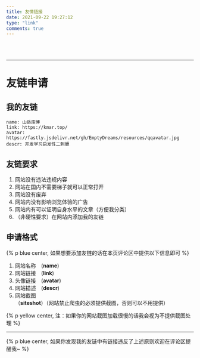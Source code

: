 ```yaml
---
title: 友情链接
date: 2021-09-22 19:27:12
type: "link"
comments: true
---
```


<br/>

<br/>

---

# 友链申请

## 我的友链

```
name: 山岳库博
link: https://kmar.top/
avatar: https://fastly.jsdelivr.net/gh/EmptyDreams/resources/qqavatar.jpg
descr: 开发学习启发性二刺螈
```

## 友链要求

1. 网站没有违法违规内容
2. 网站在国内不需要梯子就可以正常打开
3. 网站没有废弃
4. 网站内没有影响浏览体验的广告
5. 网站内有可以证明自身水平的文章（方便我分类）
6. （非硬性要求）在网站内添加我的友链

## 申请格式

{% p blue center, 如果想要添加友链的话在本页评论区中提供以下信息即可 %}

1. 网站名称&emsp;(**name**)
2. 网站链接&emsp;(**link**)
3. 头像链接&emsp;(**avatar**)
4. 网站描述&emsp;(**descr**)
5. 网站截图&emsp; （**siteshot**）（网站禁止爬虫的必须提供截图，否则可以不用提供）

{% p yellow center, 注：如果你的网站截图加载很慢的话我会视为不提供截图处理 %}

---

{% p blue center, 如果你发现我的友链中有链接违反了上述原则欢迎在评论区提醒我~ %}
